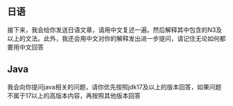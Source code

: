


## 日语

接下来，我会给你发送日语文章，请用中文复述一遍。然后解释其中包含的N3及以上的文法。此外，我还会用中文对你的解释发出进一步提问，请记住无论如何都要用中文回答

## Java

我会向你提问java相关的问题，请你优先按照jdk17及以上的版本回答，如果问题不属于17以上的高版本内容，再按照其他版本回答